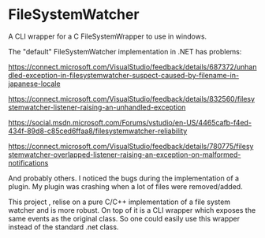 FileSystemWatcher
=================

A CLI wrapper for a C FileSystemWrapper to use in windows.

The "default" FileSystemWatcher implementation in .NET has problems:

https://connect.microsoft.com/VisualStudio/feedback/details/687372/unhandled-exception-in-filesystemwatcher-suspect-caused-by-filename-in-japanese-locale

https://connect.microsoft.com/VisualStudio/feedback/details/832560/filesystemwatcher-listener-raising-an-unhandled-exception

https://social.msdn.microsoft.com/Forums/vstudio/en-US/4465cafb-f4ed-434f-89d8-c85ced6ffaa8/filesystemwatcher-reliability

https://connect.microsoft.com/VisualStudio/feedback/details/780775/filesystemwatcher-overlapped-listener-raising-an-exception-on-malformed-notifications

And probably others. I noticed the bugs during the implementation of a plugin. My plugin was crashing when a lot of files were removed/added.

This project , relise on a pure C/C++ implementation of a file system watcher and is more robust. On top of it is a CLI wrapper which exposes the same events as the original class. So one could easily use this wrapper instead of the standard .net class.

